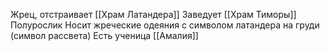 Жрец, отстраивает [[Храм Латандера]]
Заведует [[Храм Тиморы]]
Полурослик
Носит жреческие одеяния с символом латандера на груди (символ рассвета)
Есть ученица [[Амалия]]

